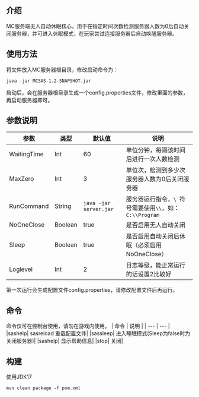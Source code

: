 ## 介绍
MC服务端无人自动休眠核心，用于在指定时间次数检测服务器人数为0后自动关闭服务器，并可进入休眠模式，在玩家尝试连接服务器后自动唤醒服务器。

## 使用方法
将文件放入MC服务器根目录，修改启动命令为：
```
java -jar MCSAS-1.2-SNAPSHOT.jar
```
启动后，会在服务器根目录生成一个config.properties文件，修改里面的参数，再启动服务器即可。

## 参数说明
| 参数          | 类型      | 默认值                    | 说明                                     |
|-------------|---------|------------------------|----------------------------------------|
| WaitingTime | Int     | 60                     | 单位分钟，每隔该时间后进行一次人数检测                    |
| MaxZero     | Int     | 3                      | 单位次，检测到多少次服务器人数为0后关闭服务器                |
| RunCommand  | String  | `java -jar server.jar` | 服务器运行指令，`\ `符号需要使用`\\`，如：`C:\\Program` |
| NoOneClose  | Boolean | true                   | 是否启用无人自动关闭                             |
| Sleep       | Boolean | true                   | 是否启用自动关闭后休眠（必须启用NoOneClose）            |
| Loglevel    | Int     | 2                      | 日志等级，能正常运行的话设置2比较好                     |

第一次运行会生成配置文件config.properties，请修改配置文件后再运行。

## 命令
命令仅可在控制台使用，请勿在游戏内使用。
| 命令 | 说明 |
| --- | --- |
|sashelp| sasreload 重载配置文件|
|sassleep| 进入睡眠模式(Sleep为false时为关闭服务器)|
|sashelp| 显示帮助信息|
|stop| 关闭|

## 构建
使用JDK17
```
mvn clean package -f pom.xml
```